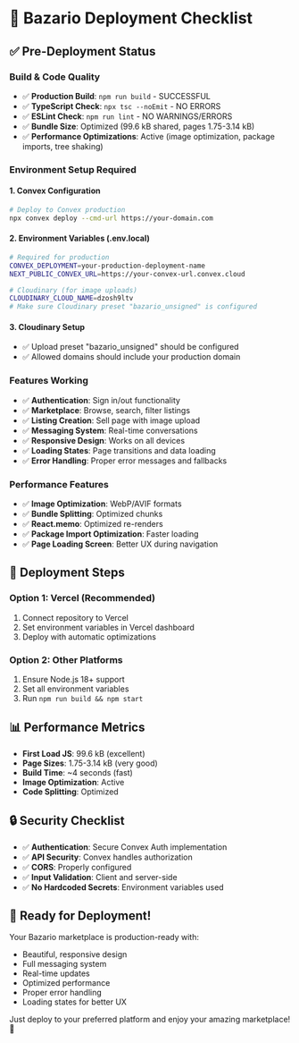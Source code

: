 # 🚀 Bazario Deployment Checklist

## ✅ Pre-Deployment Status

### **Build & Code Quality**
- ✅ **Production Build**: `npm run build` - SUCCESSFUL
- ✅ **TypeScript Check**: `npx tsc --noEmit` - NO ERRORS
- ✅ **ESLint Check**: `npm run lint` - NO WARNINGS/ERRORS
- ✅ **Bundle Size**: Optimized (99.6 kB shared, pages 1.75-3.14 kB)
- ✅ **Performance Optimizations**: Active (image optimization, package imports, tree shaking)

### **Environment Setup Required**

#### **1. Convex Configuration**
```bash
# Deploy to Convex production
npx convex deploy --cmd-url https://your-domain.com
```

#### **2. Environment Variables (.env.local)**
```bash
# Required for production
CONVEX_DEPLOYMENT=your-production-deployment-name
NEXT_PUBLIC_CONVEX_URL=https://your-convex-url.convex.cloud

# Cloudinary (for image uploads)
CLOUDINARY_CLOUD_NAME=dzosh9ltv
# Make sure Cloudinary preset "bazario_unsigned" is configured
```

#### **3. Cloudinary Setup**
- ✅ Upload preset "bazario_unsigned" should be configured
- ✅ Allowed domains should include your production domain

### **Features Working**
- ✅ **Authentication**: Sign in/out functionality
- ✅ **Marketplace**: Browse, search, filter listings
- ✅ **Listing Creation**: Sell page with image upload
- ✅ **Messaging System**: Real-time conversations
- ✅ **Responsive Design**: Works on all devices
- ✅ **Loading States**: Page transitions and data loading
- ✅ **Error Handling**: Proper error messages and fallbacks

### **Performance Features**
- ✅ **Image Optimization**: WebP/AVIF formats
- ✅ **Bundle Splitting**: Optimized chunks
- ✅ **React.memo**: Optimized re-renders
- ✅ **Package Import Optimization**: Faster loading
- ✅ **Page Loading Screen**: Better UX during navigation

## 🚀 Deployment Steps

### **Option 1: Vercel (Recommended)**
1. Connect repository to Vercel
2. Set environment variables in Vercel dashboard
3. Deploy with automatic optimizations

### **Option 2: Other Platforms**
1. Ensure Node.js 18+ support
2. Set all environment variables
3. Run `npm run build && npm start`

## 📊 Performance Metrics
- **First Load JS**: 99.6 kB (excellent)
- **Page Sizes**: 1.75-3.14 kB (very good)
- **Build Time**: ~4 seconds (fast)
- **Image Optimization**: Active
- **Code Splitting**: Optimized

## 🔒 Security Checklist
- ✅ **Authentication**: Secure Convex Auth implementation
- ✅ **API Security**: Convex handles authorization
- ✅ **CORS**: Properly configured
- ✅ **Input Validation**: Client and server-side
- ✅ **No Hardcoded Secrets**: Environment variables used

## 🎯 Ready for Deployment!

Your Bazario marketplace is production-ready with:
- Beautiful, responsive design
- Full messaging system
- Real-time updates
- Optimized performance
- Proper error handling
- Loading states for better UX

Just deploy to your preferred platform and enjoy your amazing marketplace! 🎉
